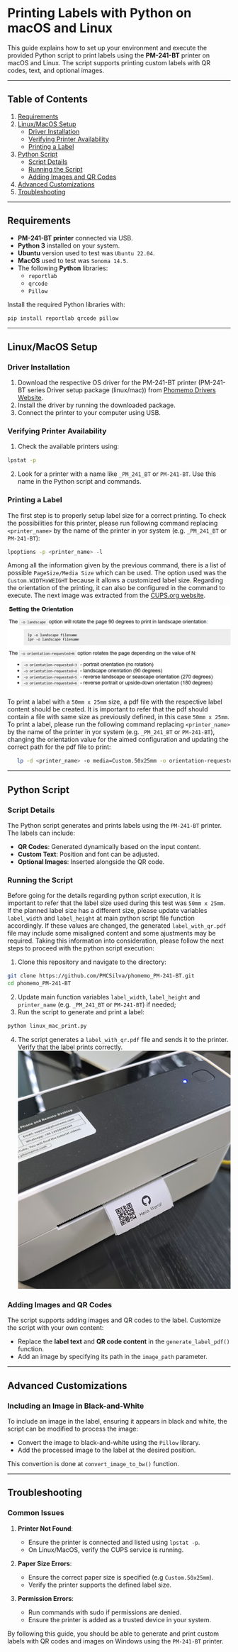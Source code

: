 # Printing Labels with Python on macOS and Linux

This guide explains how to set up your environment and execute the provided Python script to print labels using the **PM-241-BT** printer on macOS and Linux. The script supports printing custom labels with QR codes, text, and optional images.

---

## Table of Contents
1. [Requirements](#requirements)
2. [Linux/MacOS Setup](#linux_macos-setup)
   - [Driver Installation](#driver-installation-1)
   - [Verifying Printer Availability](#verifying-printer-availability-1)
   - [Printing a Label](#printing-a-label-1)
3. [Python Script](#python-script)
   - [Script Details](#script-details)
   - [Running the Script](#running-the-script)
   - [Adding Images and QR Codes](#adding-images-and-qr-codes)
4. [Advanced Customizations](#advanced-customizations)
5. [Troubleshooting](#troubleshooting)

---

## Requirements
- **PM-241-BT printer** connected via USB.
- **Python 3** installed on your system.
- **Ubuntu** version used to test was `Ubuntu 22.04`.
- **MacOS** used to test was `Sonoma 14.5`.
- The following **Python** libraries:
  - `reportlab`
  - `qrcode`
  - `Pillow`

Install the required Python libraries with:
```bash
pip install reportlab qrcode pillow
```

---

## Linux/MacOS Setup

### Driver Installation
1. Download the respective OS driver for the PM-241-BT printer (PM-241-BT series Driver setup package (linux/mac)) from [Phomemo Drivers Website](https://eu.phomemo.com/pages/drivers).
2. Install the driver by running the downloaded package.
3. Connect the printer to your computer using USB.

### Verifying Printer Availability
1. Check the available printers using:
```bash
lpstat -p  
```
2. Look for a printer with a name like `_PM_241_BT` or `PM-241-BT`. Use this name in the Python script and commands.

### Printing a Label

The first step is to properly setup label size for a correct printing. To check the possibilities for this printer, please run following command replacing `<printer_name>` by the name of the printer in yor system (e.g. `_PM_241_BT` or `PM-241-BT`):
```bash
lpoptions -p <printer_name> -l
```
Among all the information given by the previous command, there is a list of possible `PageSize/Media Size` which can be used. The option used was the `Custom.WIDTHxWEIGHT` because it allows a customized label size. Regarding the orientation of the printing, it can also be configured in the command to execute. The next image was extracted from the [CUPS.org website](https://www.cups.org/doc/options.html).

![cups_page_orientation](.doc/images/cups_page_orientation.png)

To print a label with a `50mm x 25mm` size, a pdf file with the respective label content should be created. It is important to refer that the pdf should contain a file with same size as previously defined, in this case `50mm x 25mm`. To print a label, please run the following command replacing `<printer_name>` by the name of the printer in yor system (e.g. `_PM_241_BT` or `PM-241-BT`), changing the orientation value for the aimed configuration and updating the correct path for the pdf file to print:
```bash
   lp -d <printer_name> -o media=Custom.50x25mm -o orientation-requested=3 path/to/pdf/file.pdf
```

---

## Python Script

### Script Details
The Python script generates and prints labels using the `PM-241-BT` printer. The labels can include:
- **QR Codes**: Generated dynamically based on the input content.
- **Custom Text**: Position and font can be adjusted.
- **Optional Images**: Inserted alongside the QR code.

### Running the Script
Before going for the details regarding python script execution, it is important to refer that the label size used during this test was `50mm x 25mm`. If the planned label size has a different size, please update variables `label_width` and `label_height` at main python script file function accordingly. If these values are changed, the generated `label_with_qr.pdf` file may include some misaligned content and some ajustments may be required. Taking this information into consideration, please follow the next steps to proceed with the python script execution:

1. Clone this repository and navigate to the directory:
```bash
git clone https://github.com/PMCSilva/phomemo_PM-241-BT.git  
cd phomemo_PM-241-BT  
```
2. Update main function variables `label_width`, `label_height` and `printer_name` (e.g. `_PM_241_BT` or `PM-241-BT`) if needed;
3. Run the script to generate and print a label:
```bash
python linux_mac_print.py  
```

4. The script generates a `label_with_qr.pdf` file and sends it to the printer. Verify that the label prints correctly.
![label_printed](.doc/images/label_printed.png)

### Adding Images and QR Codes
The script supports adding images and QR codes to the label. Customize the script with your own content:
- Replace the **label text** and **QR code content** in the `generate_label_pdf()` function.
- Add an image by specifying its path in the `image_path` parameter.

---

## Advanced Customizations

### Including an Image in Black-and-White
To include an image in the label, ensuring it appears in black and white, the script can be modified to process the image:
- Convert the image to black-and-white using the `Pillow` library.
- Add the processed image to the label at the desired position.

This convertion is done at `convert_image_to_bw()` function.

---

## Troubleshooting

### Common Issues
1. **Printer Not Found**:  
   - Ensure the printer is connected and listed using `lpstat -p`.  
   - On Linux/MacOS, verify the CUPS service is running.

2. **Paper Size Errors**:  
   - Ensure the correct paper size is specified (e.g `Custom.50x25mm`).  
   - Verify the printer supports the defined label size.

3. **Permission Errors**:  
   - Run commands with sudo if permissions are denied.  
   - Ensure the printer is added as a trusted device in your system.


By following this guide, you should be able to generate and print custom labels with QR codes and images on Windows using the `PM-241-BT` printer.